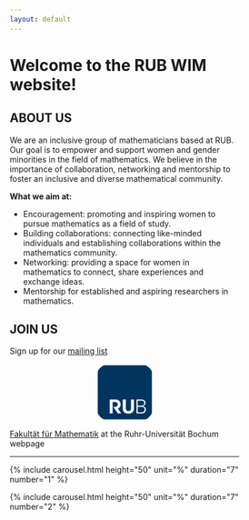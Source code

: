```yaml
---
layout: default
---
```


<head>
  <meta name="viewport" content="width=device-width, initial-scale=1">
  <style>
  * {
    box-sizing: border-box;
  }
.rub_logo {
    width: 25%;
    border-radius: 25px;
    margin-left: auto;
    margin-right: auto;
    display: block;
} 
  </style>
  </head>

<h1>Welcome to the RUB WIM website!</h1>

## ABOUT US

We are an inclusive group of mathematicians based at RUB.
Our goal is to empower and support women and gender minorities in the field of mathematics. We believe in the importance of collaboration, networking and mentorship to foster an inclusive and diverse mathematical community. 

**What we aim at:**

- Encouragement: promoting and inspiring women to pursue mathematics as a field of study.
- Building collaborations: connecting like-minded individuals and establishing collaborations within the mathematics community.
- Networking: providing a space for women in mathematics to connect, share experiences and exchange ideas.
- Mentorship for established and aspiring researchers in mathematics.



## JOIN US

Sign up for our [mailing list](https://lists.ruhr-uni-bochum.de/mailman/listinfo/women-in-maths) 
<!-- End Jekyll SEO tag or become a member by filling out [this Google form](https://docs.google.com/forms/d/e/1FAIpQLSdmaadCNGYQ25b-C8ToJdVUVEInu_W2b99f71fXeSLqNCN-1Q/viewform?usp=sf_link)-->

<img src="rub.svg" class="rub_logo">

[Fakultät für Mathematik](https://math.ruhr-uni-bochum.de/) at the Ruhr-Universität Bochum webpage

---
  {% include carousel.html height="50" unit="%" duration="7" number="1" %}

  {% include carousel.html height="50" unit="%" duration="7" number="2" %}



